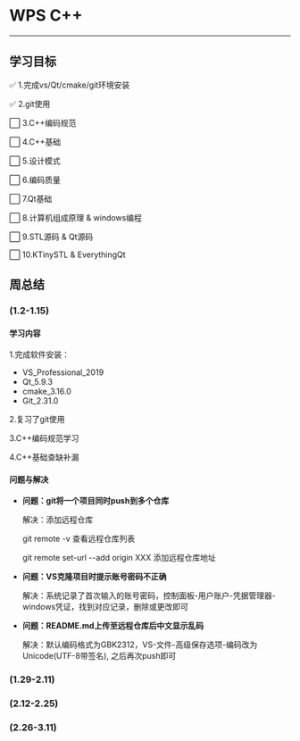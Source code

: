 ﻿
# WPS C++ 

---

## 学习目标

✅ 1.完成vs/Qt/cmake/git环境安装  

✅ 2.git使用  

⬜ 3.C++编码规范 

⬜ 4.C++基础  

⬜ 5.设计模式  

⬜ 6.编码质量  

⬜ 7.Qt基础  

⬜ 8.计算机组成原理 & windows编程

⬜ 9.STL源码 & Qt源码

⬜ 10.KTinySTL & EverythingQt

## 周总结

### (1.2-1.15)

#### 学习内容

1.完成软件安装：

- VS_Professional_2019
- Qt_5.9.3
- cmake_3.16.0
- Git_2.31.0

2.复习了git使用 

3.C++编码规范学习

4.C++基础查缺补漏


#### 问题与解决

- **问题：git将一个项目同时push到多个仓库**  

	解决：添加远程仓库  

	git remote -v 查看远程仓库列表  

	git remote set-url --add origin XXX 添加远程仓库地址  

- **问题：VS克隆项目时提示账号密码不正确**  

	解决：系统记录了首次输入的账号密码，控制面板-用户账户-凭据管理器-windows凭证，找到对应记录，删除或更改即可  


- **问题：README.md上传至远程仓库后中文显示乱码**  

	解决：默认编码格式为GBK2312，VS-文件-高级保存选项-编码改为Unicode(UTF-8带签名), 之后再次push即可

### (1.29-2.11)

### (2.12-2.25)

### (2.26-3.11)
